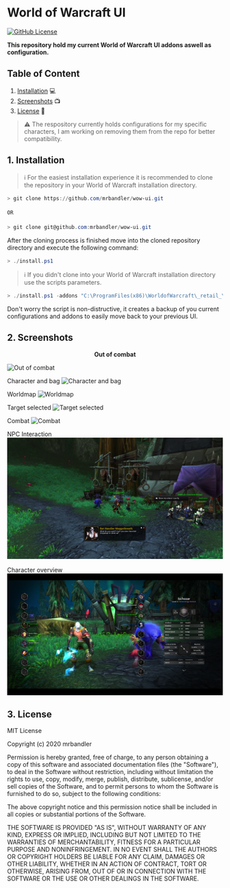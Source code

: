 # World of Warcraft UI

[![GitHub License](https://img.shields.io/github/license/mrbandler/wow-ui)](https://github.com/mrbandler/wow-ui/blob/master/LICENSE)

**This repository hold my current World of Warcraft UI addons aswell as configuration.**

## Table of Content

1. [Installation](#1-installation) 💻
2. [Screenshots](#2-screenshots) 📺
3. [License](#3-license) 📃

> ⚠️ The respository currently holds configurations for my specific characters, I am working on removing them from the repo for better compatibility.

## 1. Installation

> ℹ️ For the easiest installation experience it is recommended to clone the repository in your World of Warcraft installation directory.

```powershell
> git clone https://github.com/mrbandler/wow-ui.git

OR

> git clone git@github.com:mrbandler/wow-ui.git
```

After the cloning process is finished move into the cloned repository directory and execute the following command:

```powershell
> ./install.ps1
```

> ℹ️ If you didn't clone into your World of Warcraft installation directory use the scripts parameters.

```powershell
> ./install.ps1 -addons "C:\ProgramFiles(x86)\WorldofWarcraft\_retail_\Interface\AddOns" -wtf "C:\ProgramFiles(x86)\WorldofWarcraft\_retail_\WTF"
```

Don't worry the script is non-distructive, it creates a backup of you current configurations and addons to easily move back to your previous UI.

## 2. Screenshots

<p align="center"><strong>Out of combat</strong></p>

![Out of combat](https://github.com/mrbandler/wow-ui/blob/master/screenshots/out-of-combat.png)

Character and bag
![Character and bag](https://github.com/mrbandler/wow-ui/blob/master/screenshots/character-and-bag.png)

Worldmap
![Worldmap](https://github.com/mrbandler/wow-ui/blob/master/screenshots/worldmap.png)

Target selected
![Target selected](https://github.com/mrbandler/wow-ui/blob/master/screenshots/target-selected.png)

Combat
![Combat](https://github.com/mrbandler/wow-ui/blob/master/screenshots/combat.png)

NPC Interaction
![NPC Interaction](https://github.com/mrbandler/wow-ui/blob/master/screenshots/npc-interaction.png)

Character overview
![Character overview](https://github.com/mrbandler/wow-ui/blob/master/screenshots/character-overview.png)

## 3. License

MIT License

Copyright (c) 2020 mrbandler

Permission is hereby granted, free of charge, to any person obtaining a copy
of this software and associated documentation files (the "Software"), to deal
in the Software without restriction, including without limitation the rights
to use, copy, modify, merge, publish, distribute, sublicense, and/or sell
copies of the Software, and to permit persons to whom the Software is
furnished to do so, subject to the following conditions:

The above copyright notice and this permission notice shall be included in all
copies or substantial portions of the Software.

THE SOFTWARE IS PROVIDED "AS IS", WITHOUT WARRANTY OF ANY KIND, EXPRESS OR
IMPLIED, INCLUDING BUT NOT LIMITED TO THE WARRANTIES OF MERCHANTABILITY,
FITNESS FOR A PARTICULAR PURPOSE AND NONINFRINGEMENT. IN NO EVENT SHALL THE
AUTHORS OR COPYRIGHT HOLDERS BE LIABLE FOR ANY CLAIM, DAMAGES OR OTHER
LIABILITY, WHETHER IN AN ACTION OF CONTRACT, TORT OR OTHERWISE, ARISING FROM,
OUT OF OR IN CONNECTION WITH THE SOFTWARE OR THE USE OR OTHER DEALINGS IN THE
SOFTWARE.
